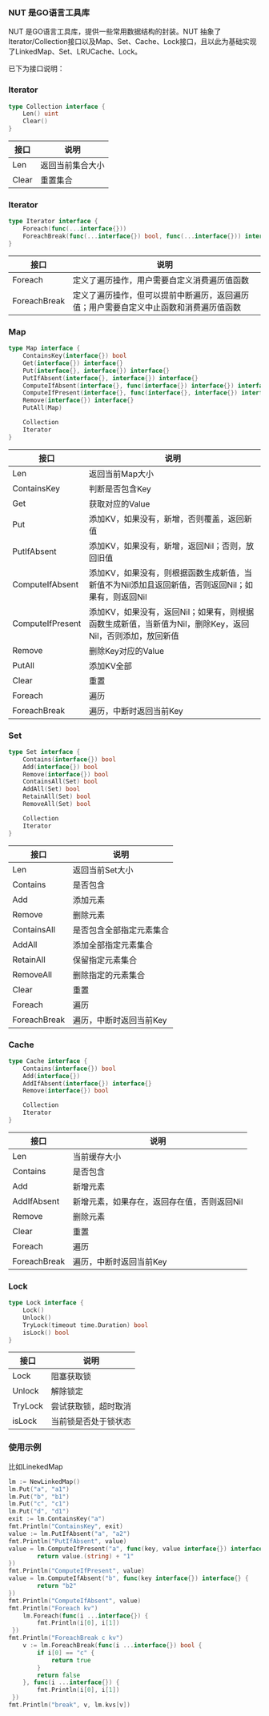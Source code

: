 ### NUT 是GO语言工具库

NUT 是GO语言工具库，提供一些常用数据结构的封装。NUT 抽象了Iterator/Collection接口以及Map、Set、Cache、Lock接口，且以此为基础实现了LinkedMap、Set、LRUCache、Lock。

已下为接口说明：

### Iterator

```go
type Collection interface {
	Len() uint
	Clear()
}
```

| 接口           | 说明                                       |
| ------------ | ---------------------------------------- |
| Len      | 返回当前集合大小                  |
| Clear | 重置集合 |


### Iterator

```go
type Iterator interface {
	Foreach(func(...interface{}))
	ForeachBreak(func(...interface{}) bool, func(...interface{})) interface{}
}
```

| 接口           | 说明                                       |
| ------------ | ---------------------------------------- |
| Foreach      | 定义了遍历操作，用户需要自定义消费遍历值函数                   |
| ForeachBreak | 定义了遍历操作，但可以提前中断遍历，返回遍历值；用户需要自定义中止函数和消费遍历值函数 |


### Map

```go
type Map interface {
	ContainsKey(interface{}) bool
	Get(interface{}) interface{}
	Put(interface{}, interface{}) interface{}
	PutIfAbsent(interface{}, interface{}) interface{}
	ComputeIfAbsent(interface{}, func(interface{}) interface{}) interface{}
	ComputeIfPresent(interface{}, func(interface{}, interface{}) interface{}) interface{}
	Remove(interface{}) interface{}
	PutAll(Map)

    Collection
	Iterator
}
```

| 接口               | 说明                                       |
| ---------------- | ---------------------------------------- |
| Len              | 返回当前Map大小                                |
| ContainsKey      | 判断是否包含Key                                |
| Get              | 获取对应的Value                               |
| Put              | 添加KV，如果没有，新增，否则覆盖，返回新值                   |
| PutIfAbsent      | 添加KV，如果没有，新增，返回Nil；否则，放回旧值               |
| ComputeIfAbsent  | 添加KV，如果没有，则根据函数生成新值，当新值不为Nil添加且返回新值，否则返回Nil；如果有，则返回Nil |
| ComputeIfPresent | 添加KV，如果没有，返回Nil；如果有，则根据函数生成新值，当新值为Nil，删除Key，返回Nil，否则添加，放回新值 |
| Remove           | 删除Key对应的Value                            |
| PutAll           | 添加KV全部                                   |
| Clear            | 重置                                       |
| Foreach          | 遍历                                       |
| ForeachBreak     | 遍历，中断时返回当前Key                            |



### Set

```go
type Set interface {
	Contains(interface{}) bool
	Add(interface{}) bool
	Remove(interface{}) bool
	ContainsAll(Set) bool
	AddAll(Set) bool
	RetainAll(Set) bool
	RemoveAll(Set) bool

    Collection
	Iterator
}
```

| 接口           | 说明            |
| ------------ | ------------- |
| Len          | 返回当前Set大小     |
| Contains     | 是否包含          |
| Add          | 添加元素          |
| Remove       | 删除元素          |
| ContainsAll  | 是否包含全部指定元素集合  |
| AddAll       | 添加全部指定元素集合    |
| RetainAll    | 保留指定元素集合      |
| RemoveAll    | 删除指定的元素集合     |
| Clear        | 重置            |
| Foreach      | 遍历            |
| ForeachBreak | 遍历，中断时返回当前Key |



### Cache

```go
type Cache interface {
	Contains(interface{}) bool
	Add(interface{})
	AddIfAbsent(interface{}) interface{}
	Remove(interface{}) bool

	Collection
	Iterator
}
```

| 接口           | 说明                      |
| ------------ | ----------------------- |
| Len          | 当前缓存大小                  |
| Contains     | 是否包含                    |
| Add          | 新增元素                    |
| AddIfAbsent  | 新增元素，如果存在，返回存在值，否则返回Nil |
| Remove       | 删除元素                    |
| Clear        | 重置                      |
| Foreach      | 遍历                      |
| ForeachBreak | 遍历，中断时返回当前Key           |



### Lock

```go
type Lock interface {
	Lock()
	Unlock()
	TryLock(timeout time.Duration) bool
	isLock() bool
}
```

| 接口      | 说明         |
| ------- | ---------- |
| Lock    | 阻塞获取锁      |
| Unlock  | 解除锁定       |
| TryLock | 尝试获取锁，超时取消 |
| isLock  | 当前锁是否处于锁状态 |



### 使用示例

比如LinekedMap

```go
lm := NewLinkedMap()
lm.Put("a", "a1")
lm.Put("b", "b1")
lm.Put("c", "c1")
lm.Put("d", "d1")
exit := lm.ContainsKey("a")
fmt.Println("ContainsKey", exit)
value := lm.PutIfAbsent("a", "a2")
fmt.Println("PutIfAbsent", value)
value = lm.ComputeIfPresent("a", func(key, value interface{}) interface{} {
		return value.(string) + "1"
})
fmt.Println("ComputeIfPresent", value)
value = lm.ComputeIfAbsent("b", func(key interface{}) interface{} {
		return "b2"
})
fmt.Println("ComputeIfAbsent", value)
fmt.Println("Foreach kv")
	lm.Foreach(func(i ...interface{}) {
		fmt.Println(i[0], i[1])
 })
fmt.Println("ForeachBreak c kv")
	v := lm.ForeachBreak(func(i ...interface{}) bool {
		if i[0] == "c" {
			return true
		}
		return false
	}, func(i ...interface{}) {
		fmt.Println(i[0], i[1])
 })
fmt.Println("break", v, lm.kvs[v])
```
